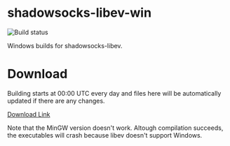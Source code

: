 # shadowsocks-libev-win

![Build status](https://github.com/DDoSolitary/shadowsocks-libev-win/workflows/.github/workflows/build.yml/badge.svg)

Windows builds for shadowsocks-libev.

# Download

Building starts at 00:00 UTC every day and files here will be automatically updated if there are any changes.

[Download Link](https://dl.bintray.com/ddosolitary/dev-releases/shadowsocks-libev-win/)

Note that the MinGW version doesn't work. Altough compilation succeeds, the executables will crash because libev doesn't support Windows.
